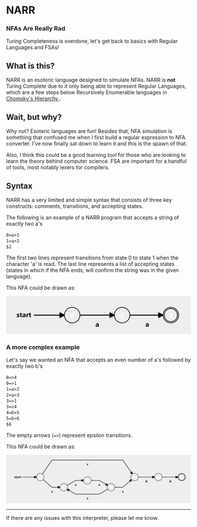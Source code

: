# NARR

### **N**FAs **A**re **R**eally **R**ad

Turing Completeness is overdone, let's get back to basics with Regular
Languages and FSAs!

## What is this?

NARR is an esoteric language designed to simulate NFAs. NARR is **not** Turing
Complete due to it only being able to represent Regular Languages, which are a
few steps below Recursively Enumerable languages in [Chomsky's Hierarchy
](https://en.wikipedia.org/wiki/Chomsky_hierarchy).

## Wait, but why?

Why not? Esoteric languages are fun! Besides that, NFA simulation is something
that confused me when I first build a regular expression to NFA converter. I've
now finally sat down to learn it and this is the spawn of that.

Also, I think this could be a good learning tool for those who are looking to
learn the theory behind computer science. FSA are important for a handful of
tools, most notably lexers for compilers.

## Syntax

NARR has a very limited and simple syntax that consists of three key constructs:
comments, transitions, and accepting states.

The following is an example of a NARR program that accepts a string of exactly
two a's
```
0=a>1
1=a>2
$2
```

The first two lines represent transitions from state 0 to state 1 when the
character 'a' is read. The last line represents a list of accepting states
(states in which if the NFA ends, will confirm the string was in the given
language).

This NFA could be drawn as:

![Example 1](img/example1.png)

### A more complex example

Let's say we wanted an NFA that accepts an even number of a's followed by exactly two b's

```
0=>4
0=>1
1=a>2
2=a>3
3=>1
3=>4
4=b>5
5=b>6
$6
```

The empty arrows (`=>`) represent epsilon transitions.

This NFA could be drawn as:

![Example 2](img/example2.png)

-------

If there are any issues with this interpreter, please let me know.